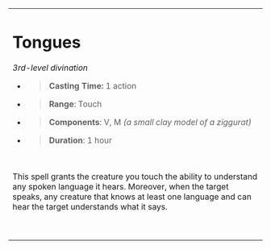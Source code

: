 <table><tbody><tr class="odd"><td><h1 id="tongues"><strong>Tongues</strong></h1><p><em>3rd-level divination</em></p><ul><li><blockquote><p><strong>Casting Time:</strong> 1 action</p></blockquote></li><li><blockquote><p><strong>Range</strong>: Touch</p></blockquote></li><li><blockquote><p><strong>Components</strong>: V, M <em>(a small clay model of a ziggurat)</em></p></blockquote></li><li><blockquote><p><strong>Duration</strong>: 1 hour</p></blockquote></li></ul><p> </p><p>This spell grants the creature you touch the ability to understand any spoken language it hears. Moreover, when the target speaks, any creature that knows at least one language and can hear the target understands what it says.</p><p> </p></td></tr></tbody></table>